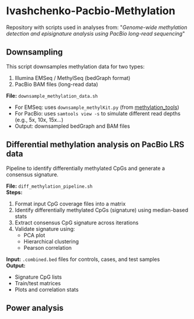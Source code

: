 # Ivashchenko-Pacbio-Methylation

Repository with scripts used in analyses from: "_Genome-wide methylation detection and episignature analysis using PacBio long-read sequencing_"

## Downsampling

This script downsamples methylation data for two types:  
1. Illumina EMSeq / MethylSeq (bedGraph format)  
2. PacBio BAM files (long-read data)

**File:** `downsample_methylation_data.sh`  
- For EMSeq: uses `downsample_methylKit.py` (from [methylation_tools](https://github.com/nebiolabs/methylation_tools))  
- For PacBio: uses `samtools view -s` to simulate different read depths (e.g., 5x, 10x, 15x...)  
- Output: downsampled bedGraph and BAM files  

## Differential methylation analysis on PacBio LRS data

Pipeline to identify differentially methylated CpGs and generate a consensus signature.  

**File:** `diff_methylation_pipeline.sh`  
**Steps:**  
1. Format input CpG coverage files into a matrix  
2. Identify differentially methylated CpGs (signature) using median-based stats  
3. Extract consensus CpG signature across iterations  
4. Validate signature using:
   - PCA plot
   - Hierarchical clustering
   - Pearson correlation  

**Input:** `.combined.bed` files for controls, cases, and test samples  
**Output:**  
- Signature CpG lists  
- Train/test matrices  
- Plots and correlation stats  

## Power analysis
